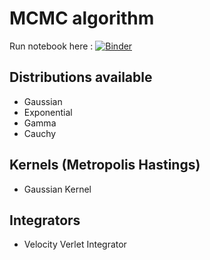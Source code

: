 # MCMC algorithm

Run notebook here : [![Binder](https://mybinder.org/badge_logo.svg)](https://mybinder.org/v2/gh/ocoudray/HamiltonianMonteCarlo.git/master?filepath=MCMC.ipynb)

## Distributions available
+ Gaussian
+ Exponential
+ Gamma
+ Cauchy

## Kernels (Metropolis Hastings)
+ Gaussian Kernel

## Integrators
+ Velocity Verlet Integrator
